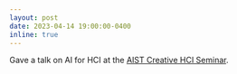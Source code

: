 ```yaml
---
layout: post
date: 2023-04-14 19:00:00-0400
inline: true
---
```


Gave a talk on AI for HCI at the [AIST Creative HCI Seminar](https://chci.pages.dev/aist-seminar/en/2).